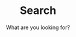 ---
layout: search
title: Search
permalink: /search/
subtitle: "What are you looking for?"
feature-img: "assets/img/pexels/funrun_header.png"
icon: "fa-search"
---